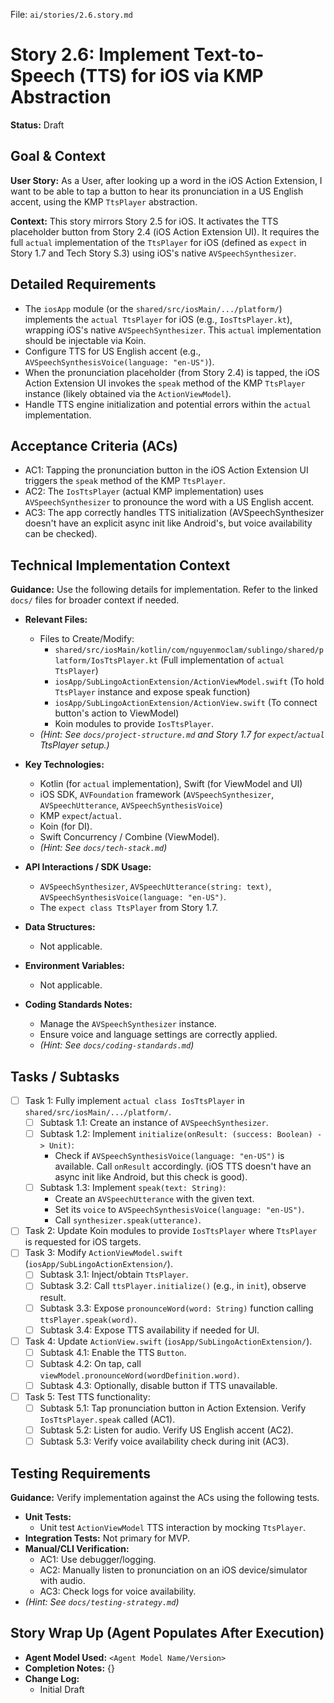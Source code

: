 

File: `ai/stories/2.6.story.md`

# Story 2.6: Implement Text-to-Speech (TTS) for iOS via KMP Abstraction

**Status:** Draft

## Goal & Context

**User Story:** As a User, after looking up a word in the iOS Action Extension, I want to be able to tap a button to hear its pronunciation in a US English accent, using the KMP `TtsPlayer` abstraction.

**Context:** This story mirrors Story 2.5 for iOS. It activates the TTS placeholder button from Story 2.4 (iOS Action Extension UI). It requires the full `actual` implementation of the `TtsPlayer` for iOS (defined as `expect` in Story 1.7 and Tech Story S.3) using iOS's native `AVSpeechSynthesizer`.

## Detailed Requirements

- The `iosApp` module (or the `shared/src/iosMain/.../platform/`) implements the `actual TtsPlayer` for iOS (e.g., `IosTtsPlayer.kt`), wrapping iOS's native `AVSpeechSynthesizer`. This `actual` implementation should be injectable via Koin.
- Configure TTS for US English accent (e.g., `AVSpeechSynthesisVoice(language: "en-US")`).
- When the pronunciation placeholder (from Story 2.4) is tapped, the iOS Action Extension UI invokes the `speak` method of the KMP `TtsPlayer` instance (likely obtained via the `ActionViewModel`).
- Handle TTS engine initialization and potential errors within the `actual` implementation.

## Acceptance Criteria (ACs)

- AC1: Tapping the pronunciation button in the iOS Action Extension UI triggers the `speak` method of the KMP `TtsPlayer`.
- AC2: The `IosTtsPlayer` (actual KMP implementation) uses `AVSpeechSynthesizer` to pronounce the word with a US English accent.
- AC3: The app correctly handles TTS initialization (AVSpeechSynthesizer doesn't have an explicit async init like Android's, but voice availability can be checked).

## Technical Implementation Context

**Guidance:** Use the following details for implementation. Refer to the linked `docs/` files for broader context if needed.

- **Relevant Files:**

    - Files to Create/Modify:
        - `shared/src/iosMain/kotlin/com/nguyenmoclam/sublingo/shared/platform/IosTtsPlayer.kt` (Full implementation of `actual TtsPlayer`)
        - `iosApp/SubLingoActionExtension/ActionViewModel.swift` (To hold `TtsPlayer` instance and expose speak function)
        - `iosApp/SubLingoActionExtension/ActionView.swift` (To connect button's action to ViewModel)
        - Koin modules to provide `IosTtsPlayer`.
    - *(Hint: See `docs/project-structure.md` and Story 1.7 for `expect`/`actual` TtsPlayer setup.)*

- **Key Technologies:**

    - Kotlin (for `actual` implementation), Swift (for ViewModel and UI)
    - iOS SDK, `AVFoundation` framework (`AVSpeechSynthesizer`, `AVSpeechUtterance`, `AVSpeechSynthesisVoice`)
    - KMP `expect`/`actual`.
    - Koin (for DI).
    - Swift Concurrency / Combine (ViewModel).
    - *(Hint: See `docs/tech-stack.md`)*

- **API Interactions / SDK Usage:**

    - `AVSpeechSynthesizer`, `AVSpeechUtterance(string: text)`, `AVSpeechSynthesisVoice(language: "en-US")`.
    - The `expect class TtsPlayer` from Story 1.7.

- **Data Structures:**

    - Not applicable.

- **Environment Variables:**

    - Not applicable.

- **Coding Standards Notes:**

    - Manage the `AVSpeechSynthesizer` instance.
    - Ensure voice and language settings are correctly applied.
    - *(Hint: See `docs/coding-standards.md`)*

## Tasks / Subtasks

- [ ] Task 1: Fully implement `actual class IosTtsPlayer` in `shared/src/iosMain/.../platform/`.
    - [ ] Subtask 1.1: Create an instance of `AVSpeechSynthesizer`.
    - [ ] Subtask 1.2: Implement `initialize(onResult: (success: Boolean) -> Unit)`:
        - Check if `AVSpeechSynthesisVoice(language: "en-US")` is available. Call `onResult` accordingly. (iOS TTS doesn't have an async init like Android, but this check is good).
    - [ ] Subtask 1.3: Implement `speak(text: String)`:
        - Create an `AVSpeechUtterance` with the given text.
        - Set its `voice` to `AVSpeechSynthesisVoice(language: "en-US")`.
        - Call `synthesizer.speak(utterance)`.
- [ ] Task 2: Update Koin modules to provide `IosTtsPlayer` where `TtsPlayer` is requested for iOS targets.
- [ ] Task 3: Modify `ActionViewModel.swift` (`iosApp/SubLingoActionExtension/`).
    - [ ] Subtask 3.1: Inject/obtain `TtsPlayer`.
    - [ ] Subtask 3.2: Call `ttsPlayer.initialize()` (e.g., in `init`), observe result.
    - [ ] Subtask 3.3: Expose `pronounceWord(word: String)` function calling `ttsPlayer.speak(word)`.
    - [ ] Subtask 3.4: Expose TTS availability if needed for UI.
- [ ] Task 4: Update `ActionView.swift` (`iosApp/SubLingoActionExtension/`).
    - [ ] Subtask 4.1: Enable the TTS `Button`.
    - [ ] Subtask 4.2: On tap, call `viewModel.pronounceWord(wordDefinition.word)`.
    - [ ] Subtask 4.3: Optionally, disable button if TTS unavailable.
- [ ] Task 5: Test TTS functionality:
    - [ ] Subtask 5.1: Tap pronunciation button in Action Extension. Verify `IosTtsPlayer.speak` called (AC1).
    - [ ] Subtask 5.2: Listen for audio. Verify US English accent (AC2).
    - [ ] Subtask 5.3: Verify voice availability check during init (AC3).

## Testing Requirements

**Guidance:** Verify implementation against the ACs using the following tests.

- **Unit Tests:**
    - Unit test `ActionViewModel` TTS interaction by mocking `TtsPlayer`.
- **Integration Tests:** Not primary for MVP.
- **Manual/CLI Verification:**
    - AC1: Use debugger/logging.
    - AC2: Manually listen to pronunciation on an iOS device/simulator with audio.
    - AC3: Check logs for voice availability.
- *(Hint: See `docs/testing-strategy.md`)*

## Story Wrap Up (Agent Populates After Execution)

- **Agent Model Used:** `<Agent Model Name/Version>`
- **Completion Notes:** {}
- **Change Log:**
    - Initial Draft
